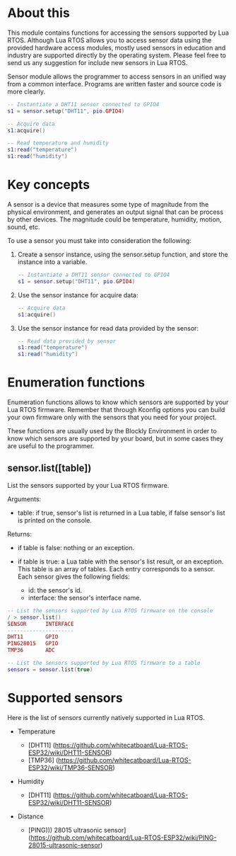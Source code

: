 # About this

This module contains functions for accessing the sensors supported by Lua RTOS. Although Lua RTOS allows you to access sensor data using the provided hardware access modules, mostly used sensors in education and industry are supported directly by the operating system. Please feel free to send us any suggestion for include new sensors in Lua RTOS.

Sensor module allows the programmer to access sensors in an unified way from a common interface. Programs are written faster and source code is more clearly.

```lua
-- Instantiate a DHT11 sensor connected to GPIO4
s1 = sensor.setup("DHT11", pio.GPIO4)

-- Acquire data
s1:acquire()

-- Read temperature and humidity
s1:read("temperature")
s1:read("humidity")
````

# Key concepts

A sensor is a device that measures some type of magnitude from the physical environment, and generates an output signal  that can be process by other devices. The magnitude could be temperature, humidity, motion, sound, etc.

To use a sensor you must take into consideration the following:

1. Create a sensor instance, using the sensor.setup function, and store the instance into a variable.

   ```lua
   -- Instantiate a DHT11 sensor connected to GPIO4
   s1 = sensor.setup("DHT11", pio.GPIO4)
   ````

2. Use the sensor instance for acquire data:

   ```lua
   -- Acquire data
   s1:acquire()
   ````

3. Use the sensor instance for read data provided by the sensor:

   ```lua
   -- Read data provided by sensor
   s1:read("temperature")
   s1:read("humidity")
   ````

# Enumeration functions

Enumeration functions allows to know which sensors are supported by your Lua RTOS firmware. Remember that through Kconfig options you can build your own firmware only with the sensors that you need for your project.

These functions are usually used by the Blockly Environment in order to know which sensors are supported by your board, but in some cases they are useful to the programmer.
 
## sensor.list([table])

List the sensors supported by your Lua RTOS firmware.

Arguments:

* table: if true, sensor's list is returned in a Lua table, if false sensor's list is printed on the console.

Returns:

* if table is false: nothing or an exception.

* if table is true: a Lua table with the sensor's list result, or an exception. This table is an array of tables. Each entry corresponds to a sensor. Each sensor gives the following fields:

  * id: the sensor's id.
  * interface: the sensor's interface name.

```lua
-- List the sensors supported by Lua RTOS firmware on the console
/ > sensor.list()
SENSOR      INTERFACE
---------------------
DHT11       GPIO     
PING28015   GPIO     
TMP36       ADC    
```

```lua
-- List the sensors supported by Lua RTOS firmware to a table
sensors = sensor.list(true)
```

# Supported sensors

Here is the list of sensors currently natively supported in Lua RTOS.

  * Temperature
    - [DHT11] (https://github.com/whitecatboard/Lua-RTOS-ESP32/wiki/DHT11-SENSOR)
    - [TMP36] (https://github.com/whitecatboard/Lua-RTOS-ESP32/wiki/TMP36-SENSOR)

  * Humidity
    - [DHT11] (https://github.com/whitecatboard/Lua-RTOS-ESP32/wiki/DHT11-SENSOR)

  * Distance
    - [PING))) 28015 ultrasonic sensor] (https://github.com/whitecatboard/Lua-RTOS-ESP32/wiki/PING-28015-ultrasonic-sensor)